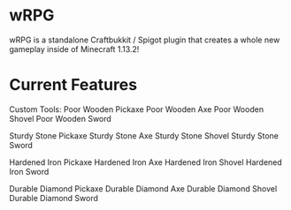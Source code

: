 # wRPG
wRPG is a standalone Craftbukkit / Spigot plugin that creates a whole new gameplay inside of Minecraft 1.13.2!

# Current Features

Custom Tools:
Poor Wooden Pickaxe
Poor Wooden Axe
Poor Wooden Shovel
Poor Wooden Sword

Sturdy Stone Pickaxe
Sturdy Stone Axe
Sturdy Stone Shovel
Sturdy Stone Sword

Hardened Iron Pickaxe
Hardened Iron Axe
Hardened Iron Shovel
Hardened Iron Sword

Durable Diamond Pickaxe
Durable Diamond Axe
Durable Diamond Shovel
Durable Diamond Sword
